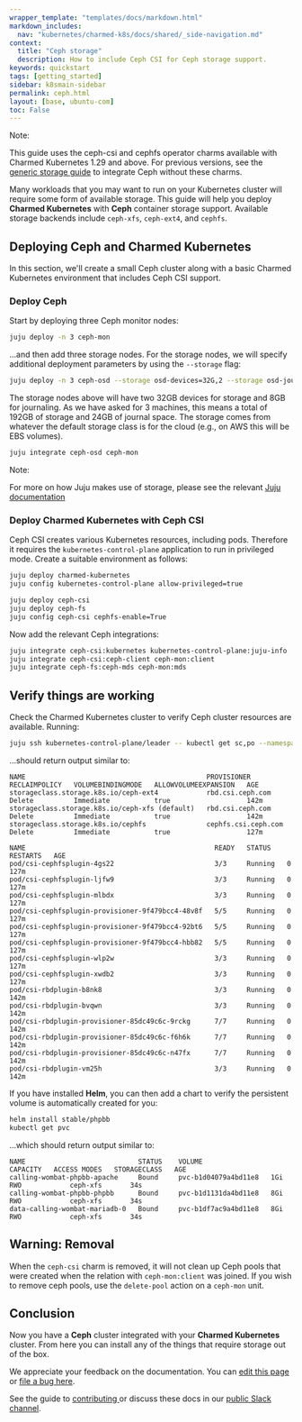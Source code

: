 ```yaml
---
wrapper_template: "templates/docs/markdown.html"
markdown_includes:
  nav: "kubernetes/charmed-k8s/docs/shared/_side-navigation.md"
context:
  title: "Ceph storage"
  description: How to include Ceph CSI for Ceph storage support.
keywords: quickstart
tags: [getting_started]
sidebar: k8smain-sidebar
permalink: ceph.html
layout: [base, ubuntu-com]
toc: False
---
```


<div class="p-notification--positive is-inline">
  <div markdown="1" class="p-notification__content">
    <span class="p-notification__title">Note:</span>
    <p class="p-notification__message">This guide uses the ceph-csi and cephfs operator charms available with Charmed Kubernetes 1.29 and above. For previous versions, see the <a href="/kubernetes/charmed-k8s/docs/storage">generic storage guide</a> to integrate Ceph without these charms.</p>
  </div>
</div>

Many workloads that you may want to run on your Kubernetes cluster will require some
form of available storage. This guide will help you deploy **Charmed Kubernetes** with
**Ceph** container storage support. Available storage backends include `ceph-xfs`,
`ceph-ext4`, and `cephfs`.

## Deploying Ceph and Charmed Kubernetes

In this section, we'll create a small Ceph cluster along with a basic Charmed Kubernetes
environment that includes Ceph CSI support.

### Deploy Ceph

Start by deploying three Ceph monitor nodes:

```bash
juju deploy -n 3 ceph-mon
```

...and then add three storage nodes. For the storage nodes, we will specify additional
deployment parameters by using the `--storage` flag:

```bash
juju deploy -n 3 ceph-osd --storage osd-devices=32G,2 --storage osd-journals=8G,1
```

The storage nodes above will have two 32GB devices for storage and 8GB for journaling.
As we have asked for 3 machines, this means a total of 192GB of storage and 24GB of
journal space. The storage comes from whatever the default storage class is for the
cloud (e.g., on AWS this will be EBS volumes).

```bash
juju integrate ceph-osd ceph-mon
```

<div class="p-notification--information is-inline">
  <div markdown="1" class="p-notification__content">
    <span class="p-notification__title">Note:</span>
    <p class="p-notification__message">For more on how Juju makes use of storage, please see the relevant
<a href="https://documentation.ubuntu.com/juju/3.6/howto/manage-storage/">Juju documentation</a></p>
  </div>
</div>

### Deploy Charmed Kubernetes with Ceph CSI

Ceph CSI creates various Kubernetes resources, including pods. Therefore it requires the
`kubernetes-control-plane` application to run in privileged mode. Create a suitable environment as follows:

```bash
juju deploy charmed-kubernetes
juju config kubernetes-control-plane allow-privileged=true

juju deploy ceph-csi
juju deploy ceph-fs
juju config ceph-csi cephfs-enable=True
```

Now add the relevant Ceph integrations:

```bash
juju integrate ceph-csi:kubernetes kubernetes-control-plane:juju-info
juju integrate ceph-csi:ceph-client ceph-mon:client
juju integrate ceph-fs:ceph-mds ceph-mon:mds
```

## Verify things are working

Check the Charmed Kubernetes cluster to verify Ceph cluster resources are
available. Running:

```bash
juju ssh kubernetes-control-plane/leader -- kubectl get sc,po --namespace default
```

...should return output similar to:

```no-highlight
NAME                                             PROVISIONER           RECLAIMPOLICY   VOLUMEBINDINGMODE   ALLOWVOLUMEEXPANSION   AGE
storageclass.storage.k8s.io/ceph-ext4            rbd.csi.ceph.com      Delete          Immediate           true                   142m
storageclass.storage.k8s.io/ceph-xfs (default)   rbd.csi.ceph.com      Delete          Immediate           true                   142m
storageclass.storage.k8s.io/cephfs               cephfs.csi.ceph.com   Delete          Immediate           true                   127m

NAME                                               READY   STATUS    RESTARTS   AGE
pod/csi-cephfsplugin-4gs22                         3/3     Running   0          127m
pod/csi-cephfsplugin-ljfw9                         3/3     Running   0          127m
pod/csi-cephfsplugin-mlbdx                         3/3     Running   0          127m
pod/csi-cephfsplugin-provisioner-9f479bcc4-48v8f   5/5     Running   0          127m
pod/csi-cephfsplugin-provisioner-9f479bcc4-92bt6   5/5     Running   0          127m
pod/csi-cephfsplugin-provisioner-9f479bcc4-hbb82   5/5     Running   0          127m
pod/csi-cephfsplugin-wlp2w                         3/3     Running   0          127m
pod/csi-cephfsplugin-xwdb2                         3/3     Running   0          127m
pod/csi-rbdplugin-b8nk8                            3/3     Running   0          142m
pod/csi-rbdplugin-bvqwn                            3/3     Running   0          142m
pod/csi-rbdplugin-provisioner-85dc49c6c-9rckg      7/7     Running   0          142m
pod/csi-rbdplugin-provisioner-85dc49c6c-f6h6k      7/7     Running   0          142m
pod/csi-rbdplugin-provisioner-85dc49c6c-n47fx      7/7     Running   0          142m
pod/csi-rbdplugin-vm25h                            3/3     Running   0          142m
```

If you have installed **Helm**, you can then add a chart to verify the persistent volume
is automatically created for you:

```bash
helm install stable/phpbb
kubectl get pvc
```

...which should return output similar to:

```ǹo-highlight
NAME                            STATUS    VOLUME                 CAPACITY   ACCESS MODES   STORAGECLASS   AGE
calling-wombat-phpbb-apache     Bound     pvc-b1d04079a4bd11e8   1Gi        RWO            ceph-xfs       34s
calling-wombat-phpbb-phpbb      Bound     pvc-b1d1131da4bd11e8   8Gi        RWO            ceph-xfs       34s
data-calling-wombat-mariadb-0   Bound     pvc-b1df7ac9a4bd11e8   8Gi        RWO            ceph-xfs       34s
```

## Warning: Removal

When the `ceph-csi` charm is removed, it will not clean up Ceph pools that were created
when the relation with `ceph-mon:client` was joined. If you wish to remove ceph pools,
use the `delete-pool` action on a `ceph-mon` unit.

## Conclusion

Now you have a **Ceph** cluster integrated with your **Charmed Kubernetes** cluster. From
here you can install any of the things that require storage out of the box.

<!-- FEEDBACK -->
<div class="p-notification--information">
  <div class="p-notification__content">
    <p class="p-notification__message">We appreciate your feedback on the documentation. You can
    <a href="https://github.com/charmed-kubernetes/kubernetes-docs/edit/main/pages/k8s/ceph.md" >edit this page</a>
    or
    <a href="https://github.com/charmed-kubernetes/kubernetes-docs/issues/new">file a bug here</a>.</p>
    <p>See the guide to <a href="/kubernetes/charmed-k8s/docs/how-to-contribute"> contributing </a> or discuss these docs in our <a href="https://kubernetes.slack.com/archives/CG1V2CAMB"> public Slack  channel</a>.</p>
  </div>
</div>
